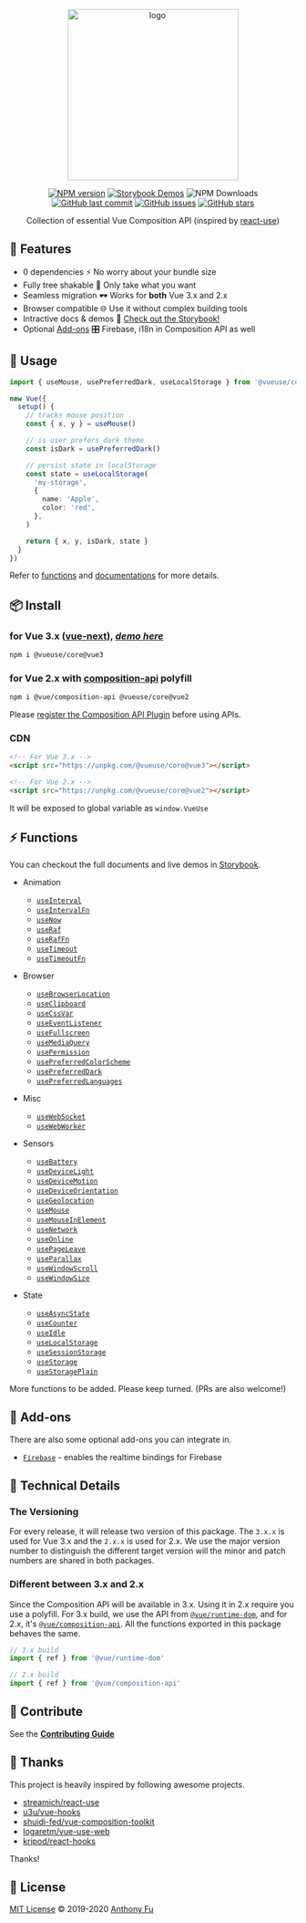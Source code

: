 <p align="center">
<a href="https://github.com/antfu/vueuse"><img src="https://raw.githubusercontent.com/antfu/vueuse/master/resources/logo-vertical.png" alt="logo" width="300"/></a>
</p>

<p align="center">
<a href="https://www.npmjs.com/package/@vueuse/core" target="__blank"><img src="https://img.shields.io/npm/v/@vueuse/core?color=a1b858" alt="NPM version" /></a>
<a href="https://vueuse.js.org" target="__blank"><img src="https://img.shields.io/static/v1?label=storybook&message=demos&color=63ba83" alt="Storybook Demos" /></a>
<img alt="NPM Downloads" src="https://img.shields.io/npm/dm/@vueuse/core?color=35495e"/>
<a href="https://github.com/antfu/vueuse" target="__blank"><img src="https://img.shields.io/github/last-commit/antfu/vueuse.svg?color=a38eed" alt="GitHub last commit" /></a>
<a href="https://github.com/antfu/vueuse/issues" target="__blank"><img src="https://img.shields.io/github/issues/antfu/vueuse.svg?color=c977be" alt="GitHub issues" /></a>
<a href="https://github.com/antfu/vueuse" target="__blank"><img alt="GitHub stars" src="https://img.shields.io/github/stars/antfu/vueuse?style=social"></a>
</p>


<p align="center">
Collection of essential Vue Composition API (inspired by <a href='https://github.com/streamich/react-use' target='__blank'>react-use</a>)
</p>


## 🚀 Features

- 0 dependencies ⚡ No worry about your bundle size
- Fully tree shakable 🌴 Only take what you want
- Seamless migration 🕶 Works for **both** Vue 3.x and 2.x
- Browser compatible 🌐 Use it without complex building tools
- Intractive docs & demos 🎪 [Check out the Storybook!](https://vueuse.js.org)
- Optional [Add-ons](#-add-ons) 🎛 Firebase, i18n in Composition API as well

## 🦄 Usage

```ts
import { useMouse, usePreferredDark, useLocalStorage } from '@vueuse/core'

new Vue({
  setup() {
    // tracks mouse position
    const { x, y } = useMouse()

    // is user prefers dark theme
    const isDark = usePreferredDark()

    // persist state in localStorage
    const state = useLocalStorage(
      'my-storage', 
      {
        name: 'Apple',
        color: 'red',
      },
    )

    return { x, y, isDark, state }
  }
})
```

Refer to [functions](#-functions) and [documentations](https://vueuse.js.org/) for more details.

## 📦 Install

### for Vue 3.x ([vue-next](https://github.com/vuejs/vue-next)), [*demo here*](https://vueuse-next-example.netlify.com/)

```bash
npm i @vueuse/core@vue3
```

### for Vue 2.x with [composition-api](https://github.com/vuejs/composition-api) polyfill

```bash
npm i @vue/composition-api @vueuse/core@vue2
```

Please [register the Composition API Plugin](https://github.com/vuejs/composition-api#usage) before using APIs.

### CDN

```html
<!-- For Vue 3.x -->
<script src="https://unpkg.com/@vueuse/core@vue3"></script> 

<!-- For Vue 2.x -->
<script src="https://unpkg.com/@vueuse/core@vue2"></script>
```

It will be exposed to global variable as `window.VueUse`


## ⚡ Functions

You can checkout the full documents and live demos in [Storybook](https://vueuse.js.org/).

<!--GENEARTED LIST, DO NOT MODIFY MANUALLY-->
<!--FUNCTIONS_LIST_STARTS-->

- Animation
  - [`useInterval`](https://vueuse.js.org/?path=/story/animation--useinterval)
  - [`useIntervalFn`](https://vueuse.js.org/?path=/story/animation--useintervalfn)
  - [`useNow`](https://vueuse.js.org/?path=/story/animation--usenow)
  - [`useRaf`](https://vueuse.js.org/?path=/story/animation--useraf)
  - [`useRafFn`](https://vueuse.js.org/?path=/story/animation--useraffn)
  - [`useTimeout`](https://vueuse.js.org/?path=/story/animation--usetimeout)
  - [`useTimeoutFn`](https://vueuse.js.org/?path=/story/animation--usetimeoutfn)

- Browser
  - [`useBrowserLocation`](https://vueuse.js.org/?path=/story/browser--usebrowserlocation)
  - [`useClipboard`](https://vueuse.js.org/?path=/story/browser--useclipboard)
  - [`useCssVar`](https://vueuse.js.org/?path=/story/browser--usecssvar)
  - [`useEventListener`](https://vueuse.js.org/?path=/story/browser--useeventlistener)
  - [`useFullscreen`](https://vueuse.js.org/?path=/story/browser--usefullscreen)
  - [`useMediaQuery`](https://vueuse.js.org/?path=/story/browser--usemediaquery)
  - [`usePermission`](https://vueuse.js.org/?path=/story/browser--usepermission)
  - [`usePreferredColorScheme`](https://vueuse.js.org/?path=/story/browser--usepreferredcolorscheme)
  - [`usePreferredDark`](https://vueuse.js.org/?path=/story/browser--usepreferreddark)
  - [`usePreferredLanguages`](https://vueuse.js.org/?path=/story/browser--usepreferredlanguages)

- Misc
  - [`useWebSocket`](https://vueuse.js.org/?path=/story/misc--usewebsocket)
  - [`useWebWorker`](https://vueuse.js.org/?path=/story/misc--usewebworker)

- Sensors
  - [`useBattery`](https://vueuse.js.org/?path=/story/sensors--usebattery)
  - [`useDeviceLight`](https://vueuse.js.org/?path=/story/sensors--usedevicelight)
  - [`useDeviceMotion`](https://vueuse.js.org/?path=/story/sensors--usedevicemotion)
  - [`useDeviceOrientation`](https://vueuse.js.org/?path=/story/sensors--usedeviceorientation)
  - [`useGeolocation`](https://vueuse.js.org/?path=/story/sensors--usegeolocation)
  - [`useMouse`](https://vueuse.js.org/?path=/story/sensors--usemouse)
  - [`useMouseInElement`](https://vueuse.js.org/?path=/story/sensors--usemouseinelement)
  - [`useNetwork`](https://vueuse.js.org/?path=/story/sensors--usenetwork)
  - [`useOnline`](https://vueuse.js.org/?path=/story/sensors--useonline)
  - [`usePageLeave`](https://vueuse.js.org/?path=/story/sensors--usepageleave)
  - [`useParallax`](https://vueuse.js.org/?path=/story/sensors--useparallax)
  - [`useWindowScroll`](https://vueuse.js.org/?path=/story/sensors--usewindowscroll)
  - [`useWindowSize`](https://vueuse.js.org/?path=/story/sensors--usewindowsize)

- State
  - [`useAsyncState`](https://vueuse.js.org/?path=/story/state--useasyncstate)
  - [`useCounter`](https://vueuse.js.org/?path=/story/state--usecounter)
  - [`useIdle`](https://vueuse.js.org/?path=/story/state--useidle)
  - [`useLocalStorage`](https://vueuse.js.org/?path=/story/state--uselocalstorage)
  - [`useSessionStorage`](https://vueuse.js.org/?path=/story/state--usesessionstorage)
  - [`useStorage`](https://vueuse.js.org/?path=/story/state--usestorage)
  - [`useStoragePlain`](https://vueuse.js.org/?path=/story/state--usestorageplain)

<!--FUNCTIONS_LIST_ENDS-->

More functions to be added. Please keep turned. (PRs are also welcome!)

## 🧰 Add-ons

There are also some optional add-ons you can integrate in.

- [`Firebase`](https://vueuse.js.org/?path=/story/add-ons-firebase--read-me) - enables the realtime bindings for Firebase

## 🔬 Technical Details

### The Versioning

For every release, it will release two version of this package. The `3.x.x` is used for Vue 3.x and the `2.x.x` is used for 2.x. We use the major version number to distinguish the different target version will the minor and patch numbers are shared in both packages.

### Different between 3.x and 2.x

Since the Composition API will be available in 3.x. Using it in 2.x require you use a polyfill. For 3.x build, we use the API from [`@vue/runtime-dom`](https://www.npmjs.com/package/@vue/runtime-dom), and for 2.x, it's [`@vue/composition-api`](https://www.npmjs.com/package/@vue/composition-api). All the functions exported in this package behaves the same.

```js
// 3.x build
import { ref } from '@vue/runtime-dom'

// 2.x build
import { ref } from '@vue/composition-api'
```

## 🧱 Contribute

See the [**Contributing Guide**](https://vueuse.js.org/?path=/story/docs--contribute)

## 🌸 Thanks

This project is heavily inspired by following awesome projects.

- [streamich/react-use](https://github.com/streamich/react-use)
- [u3u/vue-hooks](https://github.com/u3u/vue-hooks)
- [shuidi-fed/vue-composition-toolkit](https://github.com/shuidi-fed/vue-composition-toolkit)
- [logaretm/vue-use-web](https://github.com/logaretm/vue-use-web)
- [kripod/react-hooks](https://github.com/kripod/react-hooks)

Thanks!


## 📄 License

[MIT License](https://github.com/antfu/vueuse/blob/master/LICENSE) © 2019-2020 [Anthony Fu](https://github.com/antfu)

